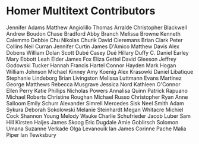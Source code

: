 # Homer Multitext Contributors #

Jennifer AdamsMatthew AngiolilloThomas ArraldeChristopher BlackwellAndrew BoudonChase BradfordAbby BranchMelissa BrowneKenneth CalemmoDebbie ChuNikolas ChurikDavid CieremansBrian ClarkPeter CollinsNeil CurranJennifer CurtinJames D'AmicoMatthew DavisAlex DobensWilliam DolanScott DubéCasey DuéHillary DuffyC. Daniel EarleyMary EbbottLeah ElderJames FoxEliza GettelDavid GleesonJeffrey GodowskiTucker HannahFrancis HartelConnor HaydenMark HoganWilliam JohnsonMichael KinneyAmy KoenigAlex KrasowkiDaniel LibatiqueStephanie LindeborgBrian LivingstonMelissa LuttmannEvans MartinezGeorge MatthewsRebecca MusgraveJessica NordKathleen O'ConnorEllen PerryKatie PhillipsNicholas PowersAnnalisa QuinnPatrick RapuanoMichael RobertsChristine RoughanMichael RussoChristopher RyanAnne SalloomEmily SchurrAlexander SimrellMercedes SiskNeel SmithAdam SykuraDeborah SokolowskiMelanie SteinhardtMegan Whitacre
Michiel Cock
Shannon Young
Melody Wauke
Charlie Schufrieder
Jacob Luber
Sam Hill
Kirsten Haijes
James Skoog
Eric Dugdale
Amie Goblirsch
Solomon Umana
Suzanne Verkade
Olga Levanouik
Ian James
Corinne Pache
Malia Piper
Ian Tewksbury